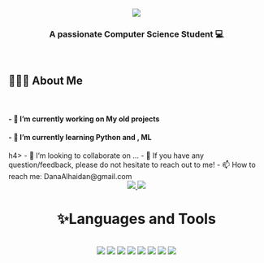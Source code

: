 

<!--
**Dsllq/Dsllq** is a ✨ _special_ ✨ repository because its `README.md` (this file) appears on your GitHub profile.

Here are some ideas to get you started:

<h4>- 🔭 I’m currently working on ...</h4>
<h4>- 🌱 I’m currently learning ...</h4>
- 👯 I’m looking to collaborate on ...
- 🤔 I’m looking for help with ...
- 💬 Ask me about ...
- 📫 How to reach me: ...
- 😄 Pronouns: ...
- ⚡ Fun fact: ...
-->
<h1 align="center">
  <img src="https://readme-typing-svg.demolab.com?font=Fira+Code&weight=500&pause=1000&color=CB007F&background=FFFFFF00&center=true&vCenter=true&random=false&width=435&lines=Hi+There!+%F0%9F%91%8B;I'm+Dana+Sulaiman..";" />
</h1>
<h3 align="center">
A passionate Computer Science Student 💻</h3>
<br>
<h2>🙋🏻‍♀️ About Me</h2>
<br>
<div>
<h4>- 🔭 I’m currently working on My old projects</h4>
<h4>- 🌱 I’m currently learning Python and , ML </h4>h4>
- 👯 I’m looking to collaborate on ...
- 💬 If you have any question/feedback, please do not hesitate to reach out to me!
- 📫 How to reach me: DanaAlhaidan@gmail.com
</div>
<div align="center">
<a href="mailto:DanaAlhaidan@gmail.com">
  <img src="https://img.shields.io/badge/Gmail-D14836?style=for-the-badge&logo=gmail&logoColor=white" target="_blank" />
</a>
<a href="https://in.linkedin.com/in/dana-alhaidan-ab4a38291" target="_blank" />
  <img src="https://img.shields.io/badge/LinkedIn-0077B5?style=for-the-badge&logo=linkedin&logoColor=white" target="_blank" />
</a>
<h1>✨Languages and Tools </h1>
<br>
<div align="center">
  <img src="https://img.shields.io/badge/MySQL-005C84?style=for-the-badge&logo=mysql&logoColor=white" target="_blank" />
  <img src="https://img.shields.io/badge/Oracle-F80000?style=for-the-badge&logo=Oracle&logoColor=white" target="_blank" />
  <img src=https://img.shields.io/badge/C%2B%2B-00599C?style=for-the-badge&logo=c%2B%2B&logoColor=white" target="_blank" />
  <img src=https://img.shields.io/badge/CSS3-1572B6?style=for-the-badge&logo=css3&logoColor=white" target="_blank" />
  <img src="https://img.shields.io/badge/PHP-777BB4?style=for-the-badge&logo=php&logoColor=white" target="_blank" />
  <img src="https://img.shields.io/badge/Python-FFD43B?style=for-the-badge&logo=python&logoColor=blue" target="_blank" />
  <img src="https://img.shields.io/badge/JavaScript-323330?style=for-the-badge&logo=javascript&logoColor=F7DF1E" target="_blank" />
  <img src=https://img.shields.io/badge/HTML5-E34F26?style=for-the-badge&logo=html5&logoColor=white" target="_blank" />

